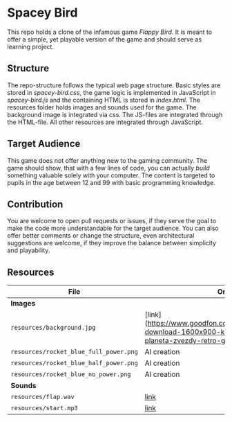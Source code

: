 # Spacey Bird

This repo holds a clone of the infamous game *Flappy Bird*. It is meant to offer a simple, yet playable version of the game and should serve as learning project.

## Structure

The repo-structure follows the typical web page structure. Basic styles are stored in *spacey-bird.css*, the game logic is implemented in JavaScript in *spacey-bird.js* and the containing HTML is stored in *index.html*.
The resources folder holds images and sounds used for the game. The background image is integrated via css. The JS-files are integrated through the HTML-file. All other resources are integrated through JavaScript.

## Target Audience
This game does not offer anything new to the gaming community. The game should show, that with a few lines of code, you can actually *build* something valuable solely with your computer. The content is targeted to pupils in the age between 12 and 99 with basic programming knowledge.

## Contribution
You are welcome to open pull requests or issues, if they serve the goal to make the code more understandable for the target audience. You can also offer better comments or change the structure, even architectural suggestions are welcome, if they improve the balance between simplicity and playability.


## Resources

| File    			| Origin | License |
| ----------------------------- | ----------------------------- | ----------------------------- |
| **Images** 			        |                               |                               |
| `resources/background.jpg`  	| [link](https://www.goodfon.com/minimalism/wallpaper-download-1600x900-kosmos-art-pikseli-8bit-planeta-zvezdy-retro-grafika.html  | CC BY-NC 4.0, by https://www.goodfon.com/user/Kipish_f%C3%B6n/ |
| `resources/rocket_blue_full_power.png` 	| AI creation   | MIT-License |
| `resources/rocket_blue_half_power.png` 	| AI creation   | MIT-License |
| `resources/rocket_blue_no_power.png` 	    | AI creation   | MIT-License |
| **Sounds**			        |     	                        |                               |
| `resources/flap.wav`    	| [link](https://freesound.org/people/dave.des/sounds/127196/)	| Creative Commons 0 |
| `resources/start.mp3`    	| [link](https://freesound.org/people/AbdrTar/sounds/519985/)  | Creative Commons 0 |



